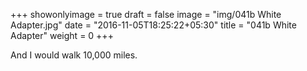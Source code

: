 +++
showonlyimage = true
draft = false
image = "img/041b White Adapter.jpg"
date = "2016-11-05T18:25:22+05:30"
title = "041b White Adapter"
weight = 0
+++

And I would walk 10,000 miles.

